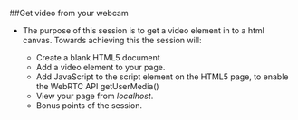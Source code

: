 ##Get video from your webcam

- The purpose of this session is to get a video element in to a html canvas. Towards achieving  this the session will:

    - Create a blank HTML5 document 
    - Add a video element to your page.
    - Add JavaScript to the script element on the HTML5 page, to enable the WebRTC API getUserMedia()
    - View your page from _localhost_.
    - Bonus points of the session.
